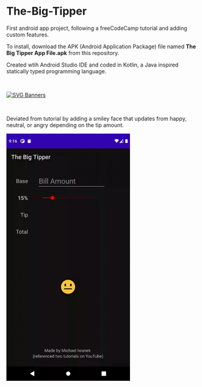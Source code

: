 # The-Big-Tipper
First android app project, following a freeCodeCamp tutorial and adding custom features. <br>


To install, download the APK (Android Application Package) file named <strong>The Big Tipper App File.apk</strong> from this repository.  

Created wtih Android Studio IDE and coded in Kotlin, a Java inspired statically typed programming language.

<br> 

[![SVG Banners](https://svg-banners.vercel.app/api?type=origin&text1=The%20Big%20Tipper&width=800&height=150)](https://github.com/Akshay090/svg-banners) 

<br> 

Deviated from tutorial by adding a smiley face that updates from happy, neutral, or angry depending on the tip amount.

<img src="https://github.com/Mike11199/GIFs/blob/a91c59b5ac8056bc5169c0d2ef2e6c3863a86b77/The%20Big%20Tipper.gif" width="324" height="648" />
